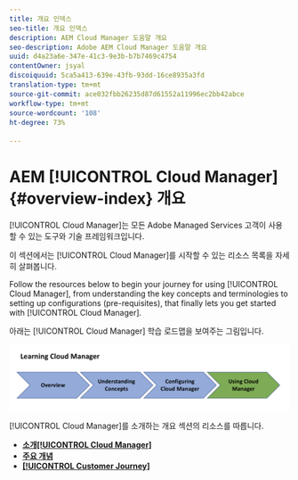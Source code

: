 ```yaml
---
title: 개요 인덱스
seo-title: 개요 인덱스
description: AEM Cloud Manager 도움말 개요
seo-description: Adobe AEM Cloud Manager 도움말 개요
uuid: d4a23a6e-347e-41c3-9e3b-b7b7469c4754
contentOwner: jsyal
discoiquuid: 5ca5a413-639e-43fb-93dd-16ce8935a3fd
translation-type: tm+mt
source-git-commit: ace032fbb26235d87d61552a11996ec2bb42abce
workflow-type: tm+mt
source-wordcount: '108'
ht-degree: 73%

---
```



# AEM [!UICONTROL Cloud Manager]{#overview-index} 개요

[!UICONTROL Cloud Manager]는 모든 Adobe Managed Services 고객이 사용할 수 있는 도구와 기술 프레임워크입니다.

이 섹션에서는 [!UICONTROL Cloud Manager]를 시작할 수 있는 리소스 목록을 자세히 살펴봅니다.

Follow the resources below to begin your journey for using [!UICONTROL Cloud Manager], from understanding the key concepts and terminologies to setting up configurations (pre-requisites), that finally lets you get started with [!UICONTROL Cloud Manager].

아래는 [!UICONTROL Cloud Manager] 학습 로드맵을 보여주는 그림입니다.

![](assets/screen_shot_2018-05-04at94510pm.png)

[!UICONTROL Cloud Manager]를 소개하는 개요 섹션의 리소스를 따릅니다.

* **[소개[!UICONTROL Cloud Manager]](introduction-to-cloud-manager.md)**
* **[주요 개념](key-concepts.md)**
* **[[!UICONTROL Customer Journey]](customer-journey.md)**

